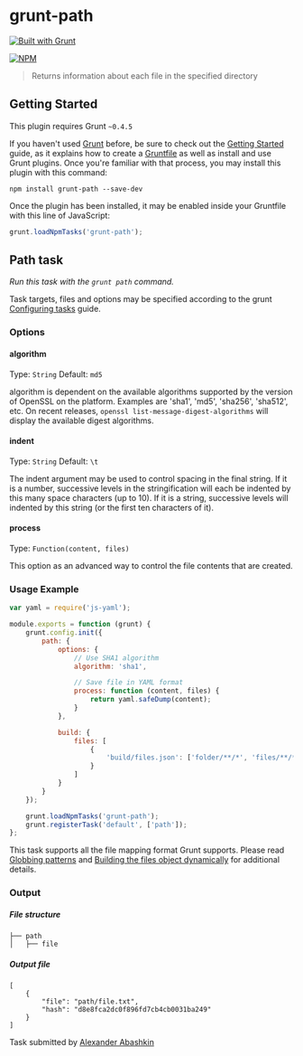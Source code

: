 # grunt-path

[![Built with Grunt](https://cdn.gruntjs.com/builtwith.png)](http://gruntjs.com/)

[![NPM](https://nodei.co/npm/grunt-path.png?downloads=true)](https://nodei.co/npm/grunt-path/)


> Returns information about each file in the specified directory

## Getting Started
This plugin requires Grunt `~0.4.5`

If you haven't used [Grunt](http://gruntjs.com/) before, be sure to check out the [Getting Started](http://gruntjs.com/getting-started) guide, as it explains how to create a [Gruntfile](http://gruntjs.com/sample-gruntfile) as well as install and use Grunt plugins. Once you're familiar with that process, you may install this plugin with this command:

```shell
npm install grunt-path --save-dev
```

Once the plugin has been installed, it may be enabled inside your Gruntfile with this line of JavaScript:

```js
grunt.loadNpmTasks('grunt-path');
```

## Path task
_Run this task with the `grunt path` command._

Task targets, files and options may be specified according to the grunt [Configuring tasks](http://gruntjs.com/configuring-tasks) guide.

### Options

#### algorithm
Type: `String`
Default: `md5`

algorithm is dependent on the available algorithms supported by the version of OpenSSL on the platform.
Examples are 'sha1', 'md5', 'sha256', 'sha512', etc. On recent releases, `openssl list-message-digest-algorithms` will display the available digest algorithms.


#### indent
Type: `String`
Default: `\t`

The indent argument may be used to control spacing in the final string. If it is a number, successive levels in the stringification will each be indented by this many space characters (up to 10). If it is a string, successive levels will indented by this string (or the first ten characters of it).


#### process
Type: `Function(content, files)`

This option as an advanced way to control the file contents that are created.


### Usage Example

```js
var yaml = require('js-yaml');

module.exports = function (grunt) {
	grunt.config.init({
		path: {
			options: {
				// Use SHA1 algorithm
				algorithm: 'sha1',

				// Save file in YAML format
				process: function (content, files) {
					return yaml.safeDump(content);
				}
			},

			build: {
				files: [
					{
						'build/files.json': ['folder/**/*', 'files/**/*.{js,css}']
					}
				]
			}
		}
	});

	grunt.loadNpmTasks('grunt-path');
	grunt.registerTask('default', ['path']);
};

```

This task supports all the file mapping format Grunt supports. Please read [Globbing patterns](http://gruntjs.com/configuring-tasks#globbing-patterns) and [Building the files object dynamically](http://gruntjs.com/configuring-tasks#building-the-files-object-dynamically) for additional details.


### Output

##### File structure

```
├── path
│   ├── file

```

##### Output file

```
[
	{
		"file": "path/file.txt",
		"hash": "d8e8fca2dc0f896fd7cb4cb0031ba249"
	}
]
```

Task submitted by [Alexander Abashkin](https://github.com/monolithed)
